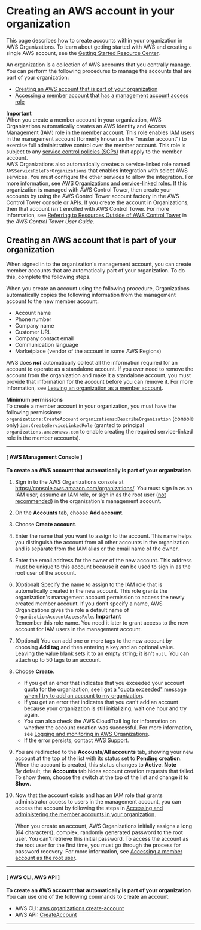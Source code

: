 # Creating an AWS account in your organization<a name="orgs_manage_accounts_create"></a>

This page describes how to create accounts within your organization in AWS Organizations\. To learn about getting started with AWS and creating a single AWS account, see the [Getting Started Resource Center](https://aws.amazon.com/getting-started/)\.

An organization is a collection of AWS accounts that you centrally manage\. You can perform the following procedures to manage the accounts that are part of your organization:
+ [Creating an AWS account that is part of your organization](#orgs_manage_accounts_create-new)
+ [Accessing a member account that has a management account access role](orgs_manage_accounts_access.md#orgs_manage_accounts_access-cross-account-role)

**Important**  
When you create a member account in your organization, AWS Organizations automatically creates an AWS Identity and Access Management \(IAM\) role in the member account\. This role enables IAM users in the management account \(formerly known as the "master account"\) to exercise full administrative control over the member account\. This role is subject to any [service control policies \(SCPs\)](orgs_manage_policies_scps.md) that apply to the member account\.  
AWS Organizations also automatically creates a service\-linked role named `AWSServiceRoleForOrganizations` that enables integration with select AWS services\. You must configure the other services to allow the integration\. For more information, see [AWS Organizations and service\-linked roles](orgs_integrate_services.md#orgs_integrate_services-using_slrs)\.
If this organization is managed with AWS Control Tower, then create your accounts by using the AWS Control Tower account factory in the AWS Control Tower console or APIs\. If you create the account in Organizations, then that account isn't enrolled with AWS Control Tower\. For more information, see [Referring to Resources Outside of AWS Control Tower](https://docs.aws.amazon.com/controltower/latest/userguide/external-resources.html#ungoverned-resources) in the *AWS Control Tower User Guide*\.

## Creating an AWS account that is part of your organization<a name="orgs_manage_accounts_create-new"></a>

When signed in to the organization's management account, you can create member accounts that are automatically part of your organization\. To do this, complete the following steps\.

When you create an account using the following procedure, Organizations automatically copies the following information from the management account to the new member account:
+ Account name
+ Phone number
+ Company name
+ Customer URL
+ Company contact email
+ Communication language 
+ Marketplace \(vendor of the account in some AWS Regions\)

AWS does ***not*** automatically collect all the information required for an account to operate as a standalone account\. If you ever need to remove the account from the organization and make it a standalone account, you must provide that information for the account before you can remove it\. For more information, see [Leaving an organization as a member account](orgs_manage_accounts_remove.md#orgs_manage_accounts_leave-as-member)\.

**Minimum permissions**  
To create a member account in your organization, you must have the following permissions:  
`organizations:CreateAccount`
`organizations:DescribeOrganization` \(console only\)
`iam:CreateServiceLinkedRole` \(granted to principal `organizations.amazonaws.com` to enable creating the required service\-linked role in the member accounts\)\.

------
#### [ AWS Management Console ]

**To create an AWS account that automatically is part of your organization**

1. Sign in to the AWS Organizations console at [https://console\.aws\.amazon\.com/organizations/](https://console.aws.amazon.com/organizations/)\. You must sign in as an IAM user, assume an IAM role, or sign in as the root user \([not recommended](https://docs.aws.amazon.com/IAM/latest/UserGuide/best-practices.html#lock-away-credentials)\) in the organization's management account\. 

1. On the **Accounts** tab, choose **Add account**\.

1. Choose **Create account**\.

1. Enter the name that you want to assign to the account\. This name helps you distinguish the account from all other accounts in the organization and is separate from the IAM alias or the email name of the owner\.

1. Enter the email address for the owner of the new account\. This address must be unique to this account because it can be used to sign in as the root user of the account\.

1. \(Optional\) Specify the name to assign to the IAM role that is automatically created in the new account\. This role grants the organization's management account permission to access the newly created member account\. If you don't specify a name, AWS Organizations gives the role a default name of `OrganizationAccountAccessRole`\. 
**Important**  
Remember this role name\. You need it later to grant access to the new account for IAM users in the management account\.

1. \(Optional\) You can add one or more tags to the new account by choosing **Add tag** and then entering a key and an optional value\. Leaving the value blank sets it to an empty string; it isn't `null`\. You can attach up to 50 tags to an account\.

1. Choose **Create**\.
   + If you get an error that indicates that you exceeded your account quota for the organization, see [I get a "quota exceeded" message when I try to add an account to my organization](orgs_troubleshoot_general.md#troubleshoot_general_error-adding-account)\.
   + If you get an error that indicates that you can't add an account because your organization is still initializing, wait one hour and try again\.
   + You can also check the AWS CloudTrail log for information on whether the account creation was successful\. For more information, see [Logging and monitoring in AWS Organizations](orgs_security_incident-response.md)\.
   + If the error persists, contact [AWS Support](https://console.aws.amazon.com/support/home#/)\.

1. You are redirected to the **Accounts**/**All accounts** tab, showing your new account at the top of the list with its status set to **Pending creation**\. When the account is created, this status changes to **Active**\. 
**Note**  
By default, the **Accounts** tab hides account creation requests that failed\. To show them, choose the switch at the top of the list and change it to **Show**\.

1. Now that the account exists and has an IAM role that grants administrator access to users in the management account, you can access the account by following the steps in [Accessing and administering the member accounts in your organization](orgs_manage_accounts_access.md)\.

   When you create an account, AWS Organizations initially assigns a long \(64 characters\), complex, randomly generated password to the root user\. You can't retrieve this initial password\. To access the account as the root user for the first time, you must go through the process for password recovery\. For more information, see [Accessing a member account as the root user](orgs_manage_accounts_access.md#orgs_manage_accounts_access-as-root)\.

------
#### [ AWS CLI, AWS API ]

**To create an AWS account that automatically is part of your organization**  
You can use one of the following commands to create an account:
+ AWS CLI: [aws organizations create\-account](https://docs.aws.amazon.com/cli/latest/reference/organizations/create-account.html)
+ AWS API: [CreateAccount](https://docs.aws.amazon.com/organizations/latest/APIReference/API_CreateAccount.html)

------